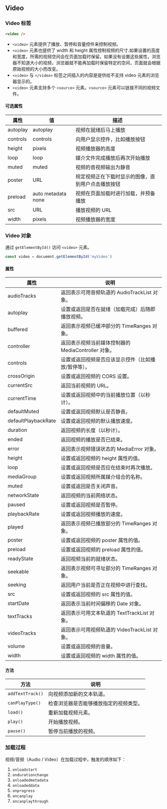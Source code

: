 ## Video

### Video 标签

``` html
<video />
```

* `<video>` 元素提供了播放、暂停和音量控件来控制视频。
* `<video>` 元素也提供了 width 和 height 属性控制视频的尺寸.如果设置的高度和宽度，所需的视频空间会在页面加载时保留。如果没有设置这些属性，浏览器不知道大小的视频，浏览器就不能再加载时保留特定的空间，页面就会根据原始视频的大小而改变。
* `<video>` 与 `</video>` 标签之间插入的内容是提供给不支持 video 元素的浏览器显示的。
* `<video>` 元素支持多个 `<source>` 元素。`<source>` 元素可以链接不同的视频文件。

#### 可选属性

| 属性     | 值                 | 描述                                               |
| -------- | ------------------ | -------------------------------------------------- |
| autoplay | autoplay           | 视频在就绪后马上播放                               |
| controls | controls           | 向用户显示控件，比如播放按钮                       |
| height   | pixels             | 视频播放器的高度                                   |
| loop     | loop               | 媒介文件完成播放后再次开始播放                     |
| muted    | muted              | 视频的音视频输出为静音                             |
| poster   | URL                | 规定视频正在下载时显示的图像，直到用户点击播放按钮 |
| preload  | auto metadata none | 视频在页面加载时进行加载，并预备播放               |
| src      | URL                | 播放视频的 URL                                     |
| width    | pixels             | 视频播放器的宽度                                   |

### Video 对象

通过 `getElementById()` 访问 `<video>` 元素。

```js
const video = docuemnt.getElementById('myVideo')
```

#### 属性

| 属性                | 说明                                                |
| ------------------- | --------------------------------------------------- |
| audioTracks         | 返回表示可用音频轨道的 AudioTrackList 对象。        |
| autoplay            | 设置或返回是否在就绪（加载完成）后随即播放视频。    |
| buffered            | 返回表示视频已缓冲部分的 TimeRanges 对象。          |
| controller          | 返回表示视频当前媒体控制器的 MediaController 对象。 |
| controls            | 设置或返回视频是否应该显示控件（比如播放/暂停等）。 |
| crossOrigin         | 设置或返回视频的 CORS 设置。                        |
| currentSrc          | 返回当前视频的 URL。                                |
| currentTime         | 设置或返回视频中的当前播放位置（以秒计）。          |
| defaultMuted        | 设置或返回视频默认是否静音。                        |
| defaultPlaybackRate | 设置或返回视频的默认播放速度。                      |
| duration            | 返回视频的长度（以秒计）。                          |
| ended               | 返回视频的播放是否已结束。                          |
| error               | 返回表示视频错误状态的 MediaError 对象。            |
| height              | 设置或返回视频的 height 属性的值。                  |
| loop                | 设置或返回视频是否应在结束时再次播放。              |
| mediaGroup          | 设置或返回视频所属媒介组合的名称。                  |
| muted               | 设置或返回是否关闭声音。                            |
| networkState        | 返回视频的当前网络状态。                            |
| paused              | 设置或返回视频是否暂停。                            |
| playbackRate        | 设置或返回视频播放的速度。                          |
| played              | 返回表示视频已播放部分的 TimeRanges 对象。          |
| poster              | 设置或返回视频的 poster 属性的值。                  |
| preload             | 设置或返回视频的 preload 属性的值。                 |
| readyState          | 返回视频当前的就绪状态。                            |
| seekable            | 返回表示视频可寻址部分的 TimeRanges 对象。          |
| seeking             | 返回用户当前是否正在视频中进行查找。                |
| src                 | 设置或返回视频的 src 属性的值。                     |
| startDate           | 返回表示当前时间偏移的 Date 对象。                  |
| textTracks          | 返回表示可用文本轨道的 TextTrackList 对象。         |
| videoTracks         | 返回表示可用视频轨道的 VideoTrackList 对象。        |
| volume              | 设置或返回视频的音量。                              |
| width               | 设置或返回视频的 width 属性的值。                   |

#### 方法

| 方法             | 说明                                   |
| ---------------- | -------------------------------------- |
| `addTextTrack()` | 向视频添加新的文本轨道。               |
| `canPlayType()`  | 检查浏览器是否能够播放指定的视频类型。 |
| `load()`         | 重新加载视频元素。                     |
| `play()`         | 开始播放视频。                         |
| `pause()`        | 暂停当前播放的视频。                   |

### 加载过程

视频/音频（Audio / Video）在加载过程中，触发的顺序如下：

1. `onloadstart`
2. `ondurationchange`
3. `onloadedmetadata`
4. `onloadeddata`
5. `onprogress`
6. `oncanplay`
7. `oncanplaythrough`

